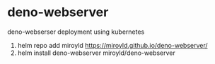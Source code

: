 # deno-webserver
deno-webserser deployment using kubernetes

1) helm repo add miroyld https://miroyld.github.io/deno-webserver/
2) helm install deno-webserver miroyld/deno-webserver
